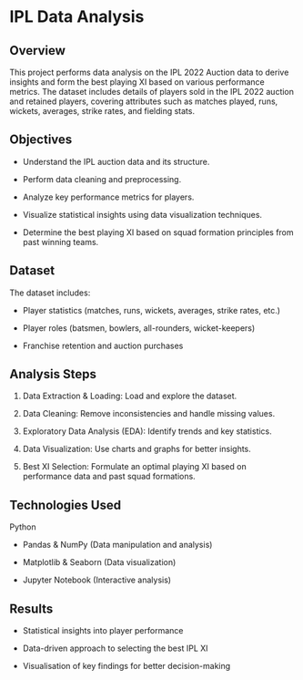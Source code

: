 # IPL Data Analysis

## Overview

This project performs data analysis on the IPL 2022 Auction data to derive insights and form the best playing XI based on various performance metrics. The dataset includes details of players sold in the IPL 2022 auction and retained players, covering attributes such as matches played, runs, wickets, averages, strike rates, and fielding stats.

## Objectives

- Understand the IPL auction data and its structure.

- Perform data cleaning and preprocessing.

- Analyze key performance metrics for players.

- Visualize statistical insights using data visualization techniques.

- Determine the best playing XI based on squad formation principles from past winning teams.

## Dataset

The dataset includes:

- Player statistics (matches, runs, wickets, averages, strike rates, etc.)

- Player roles (batsmen, bowlers, all-rounders, wicket-keepers)

- Franchise retention and auction purchases

## Analysis Steps

1. Data Extraction & Loading: Load and explore the dataset.

2. Data Cleaning: Remove inconsistencies and handle missing values.

3. Exploratory Data Analysis (EDA): Identify trends and key statistics.

4. Data Visualization: Use charts and graphs for better insights.

5. Best XI Selection: Formulate an optimal playing XI based on performance data and past squad formations.

## Technologies Used

Python

- Pandas & NumPy (Data manipulation and analysis)

- Matplotlib & Seaborn (Data visualization)

- Jupyter Notebook (Interactive analysis)

## Results

- Statistical insights into player performance

- Data-driven approach to selecting the best IPL XI

- Visualisation of key findings for better decision-making
